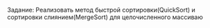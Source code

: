 Задание: Реализовать метод быстрой сортировки(QuickSort) и сортировки слиянием(MergeSort) для целочисленного массиваю


